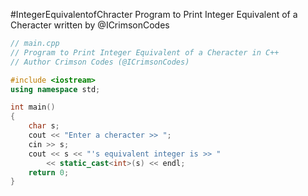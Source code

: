 #IntegerEquivalentofChracter
Program to Print Integer Equivalent of a Cheracter written by @ICrimsonCodes

```cpp 
// main.cpp
// Program to Print Integer Equivalent of a Cheracter in C++
// Author Crimson Codes (@ICrimsonCodes)

#include <iostream>
using namespace std;

int main()
{
	char s;
	cout << "Enter a cheracter >> ";
	cin >> s;
	cout << s << "'s equivalent integer is >> "
		<< static_cast<int>(s) << endl;
	return 0;
}
```